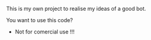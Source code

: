 This is my own project to realise my ideas of a good bot. 

You want to use this code?
- Not for comercial use !!!
